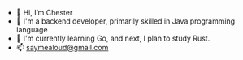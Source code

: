 - 👋 Hi, I’m Chester
- 🤔 I'm a backend developer, primarily skilled in Java programming language
- 🌱 I'm currently learning Go, and next, I plan to study Rust.
- 📫 saymealoud@gmail.com

<!---
zhaomo08/zhaomo08 is a ✨ special ✨ repository because its `README.md` (this file) appears on your GitHub profile.
You can click the Preview link to take a look at your changes.
--->
